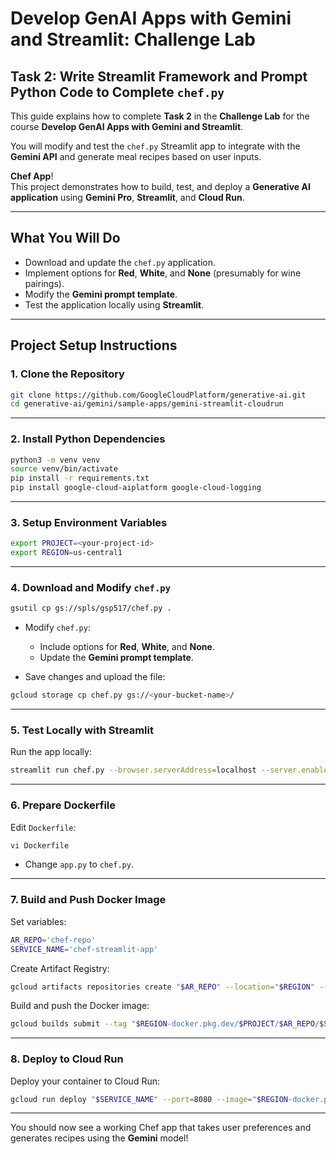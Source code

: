 # Develop GenAI Apps with Gemini and Streamlit: Challenge Lab

## Task 2: Write Streamlit Framework and Prompt Python Code to Complete `chef.py` 

This guide explains how to complete **Task 2** in the **Challenge Lab** for the course **Develop GenAI Apps with Gemini and Streamlit**.

You will modify and test the `chef.py` Streamlit app to integrate with the **Gemini API** and generate meal recipes based on user inputs. 

**Chef App**!  
This project demonstrates how to build, test, and deploy a **Generative AI application** using **Gemini Pro**, **Streamlit**, and **Cloud Run**.

---

## What You Will Do 

- Download and update the `chef.py` application.
- Implement options for **Red**, **White**, and **None** (presumably for wine pairings).
- Modify the **Gemini prompt template**.
- Test the application locally using **Streamlit**.

---

## Project Setup Instructions

### 1. Clone the Repository

```bash
git clone https://github.com/GoogleCloudPlatform/generative-ai.git
cd generative-ai/gemini/sample-apps/gemini-streamlit-cloudrun
```

---

### 2. Install Python Dependencies

```bash
python3 -m venv venv
source venv/bin/activate
pip install -r requirements.txt
pip install google-cloud-aiplatform google-cloud-logging
```
---

### 3. Setup Environment Variables

```bash
export PROJECT=<your-project-id>
export REGION=us-central1
```

---

### 4. Download and Modify `chef.py`

```bash
gsutil cp gs://spls/gsp517/chef.py .
```

- Modify `chef.py`:
  - Include options for **Red**, **White**, and **None**.
  - Update the **Gemini prompt template**.

- Save changes and upload the file:

```bash
gcloud storage cp chef.py gs://<your-bucket-name>/
```

---

### 5. Test Locally with Streamlit

Run the app locally:

```bash
streamlit run chef.py --browser.serverAddress=localhost --server.enableXsrfProtection=false --server.enableCORS=false --server.port=8080
```

---

### 6. Prepare Dockerfile

Edit `Dockerfile`:

```bash
vi Dockerfile
```

- Change `app.py` to `chef.py`.

---

### 7. Build and Push Docker Image

Set variables:

```bash
AR_REPO='chef-repo'
SERVICE_NAME='chef-streamlit-app'
```

Create Artifact Registry:

```bash
gcloud artifacts repositories create "$AR_REPO" --location="$REGION" --repository-format=Docker
```

Build and push the Docker image:

```bash
gcloud builds submit --tag "$REGION-docker.pkg.dev/$PROJECT/$AR_REPO/$SERVICE_NAME"
```

---

### 8. Deploy to Cloud Run

Deploy your container to Cloud Run:

```bash
gcloud run deploy "$SERVICE_NAME" --port=8080 --image="$REGION-docker.pkg.dev/$PROJECT/$AR_REPO/$SERVICE_NAME" --allow-unauthenticated --region="$REGION" --platform=managed --project="$PROJECT" --set-env-vars=PROJECT=$PROJECT,REGION=$REGION
```

---

You should now see a working Chef app that takes user preferences and generates recipes using the **Gemini** model!
